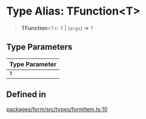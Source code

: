 # Type Alias: TFunction\<T\>

> **TFunction**\<`T`\>: `T` \| (`args`) => `T`

## Type Parameters

| Type Parameter |
| ------ |
| `T` |

## Defined in

[packages/form/src/types/formItem.ts:10](https://github.com/XiaoPiHong/xph-crud/blob/28b39b942dbe7b01d5c858a0012b898e3e045ea7/packages/form/src/types/formItem.ts#L10)
